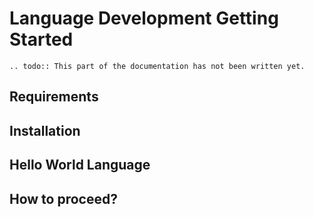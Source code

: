 # Language Development Getting Started

```eval_rst
.. todo:: This part of the documentation has not been written yet.
```

## Requirements

## Installation

## Hello World Language

## How to proceed?
